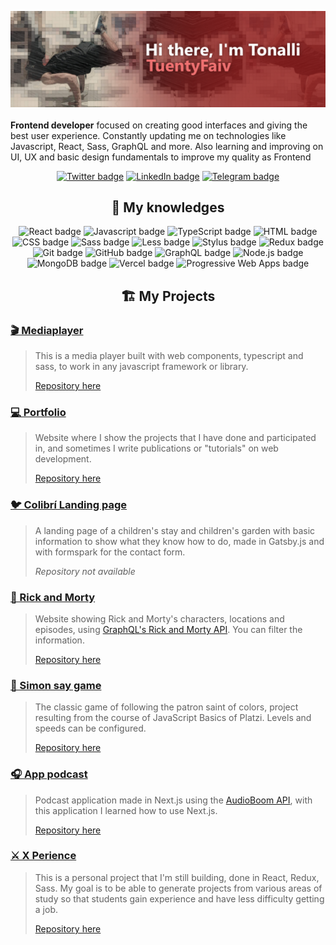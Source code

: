 [![Hi there 👋, I'm Tonalli 😁💻](./heroGitHubWithoutLogo.png)](https://tuentyfaiv.com/)
<br />
<br />
**Frontend developer** focused on creating good interfaces and giving the best user experience. Constantly updating me on technologies like Javascript, React, Sass, GraphQL and more. Also learning and improving on UI, UX and basic design fundamentals to improve my quality as Frontend

<p align="center">
  <a href="https://twitter.com/TuentyFaiv"><img src="https://img.shields.io/badge/twitter%20-%231da1f2.svg?&style=for-the-badge&logo=twitter&logoColor=white" alt="Twitter badge" /></a>
  <a href="https://www.linkedin.com/in/tuentyfaiv/"><img src="https://img.shields.io/badge/linkedin%20-%230a66c2.svg?&style=for-the-badge&logo=linkedin&logoColor=white" alt="LinkedIn badge" /></a>
  <a href="https://t.me/TuentyFaiv/"><img src="https://img.shields.io/badge/telegram%20-%230088cc.svg?&style=for-the-badge&logo=telegram&logoColor=white" alt="Telegram badge" /></a>
</p>

<h2 align="center">🧠 My knowledges</h2>
<p align="center">
  <img src="https://img.shields.io/badge/react%20-%2361dafb.svg?&style=for-the-badge&logo=react&logoColor=white" alt="React badge" />
  <img src="https://img.shields.io/badge/javascript%20-%23eed915.svg?&style=for-the-badge&logo=javascript&logoColor=white" alt="Javascript badge" />
  <img src="https://img.shields.io/badge/typescript%20-%23235a97.svg?&style=for-the-badge&logo=typescript&logoColor=white" alt="TypeScript badge" />
  <img src="https://img.shields.io/badge/html5%20-%23ff470f.svg?&style=for-the-badge&logo=html5&logoColor=white" alt="HTML badge" />
  <img src="https://img.shields.io/badge/css3%20-%232ea7d9.svg?&style=for-the-badge&logo=css3&logoColor=white" alt="CSS badge" />
  <img src="https://img.shields.io/badge/sass%20-%23bf4080.svg?&style=for-the-badge&logo=sass&logoColor=white" alt="Sass badge" />
  <img src="https://img.shields.io/badge/less%20-%231d365d.svg?&style=for-the-badge&logo=less&logoColor=white" alt="Less badge" />
  <img src="https://img.shields.io/badge/stylus%20-%23ff6347.svg?&style=for-the-badge&logo=stylus&logoColor=white" alt="Stylus badge" />
  <img src="https://img.shields.io/badge/redux%20-%23764abc.svg?&style=for-the-badge&logo=redux&logoColor=white" alt="Redux badge" />
  <img src="https://img.shields.io/badge/git%20-%23f14e32.svg?&style=for-the-badge&logo=git&logoColor=white" alt="Git badge" />
  <img src="https://img.shields.io/badge/github%20-%230d1117.svg?&style=for-the-badge&logo=github&logoColor=white" alt="GitHub badge" />
  <img src="https://img.shields.io/badge/graphql%20-%23e10098.svg?&style=for-the-badge&logo=graphql&logoColor=white" alt="GraphQL badge" />
  <img src="https://img.shields.io/badge/node.js%20-%23026e00.svg?&style=for-the-badge&logo=node.js&logoColor=white" alt="Node.js badge" />
  <img src="https://img.shields.io/badge/monodb%20-%2313aa52.svg?&style=for-the-badge&logo=mongodb&logoColor=white" alt="MongoDB badge" />
  <img src="https://img.shields.io/badge/vercel%20-%23111111.svg?&style=for-the-badge&logo=vercel&logoColor=white" alt="Vercel badge" />
  <img src="https://img.shields.io/badge/progressive%20web%20apps%20-%236600ed.svg?&style=for-the-badge&logoColor=white" alt="Progressive Web Apps badge" />
</p>

<h2 align="center">🏗 My Projects</h2>

### **[🎬 Mediaplayer](https://www.npmjs.com/package/@tuentyfaiv/mediaplayer)**
> This is a media player built with web components, typescript and sass, to work in any javascript framework or library.
> 
> [Repository here](https://github.com/TuentyFaiv/Mediaplayer)

### **[💻 Portfolio](https://tuentyfaiv.com/)**
> Website where I show the projects that I have done and participated in, and sometimes I write publications or "tutorials" on web development.
> 
> [Repository here](https://github.com/TuentyFaiv/website)

### **[🐦 Colibrí Landing page](https://colibri.education/)**
> A landing page of a children's stay and children's garden with basic information to show what they know how to do, made in Gatsby.js and with formspark for the contact form.
> 
> _Repository not available_

### **[🧪 Rick and Morty](https://rickandmorty.tuentyfaiv.com/)**
> Website showing Rick and Morty's characters, locations and episodes, using [GraphQL's Rick and Morty API](https://rickandmortyapi.com/). You can filter the information.
> 
> [Repository here](https://github.com/TuentyFaiv/Rick-and-Morty)

### **[🎨 Simon say game](https://tuentyfaiv.github.io/JuegoSimon/)**
> The classic game of following the patron saint of colors, project resulting from the course of JavaScript Basics of Platzi. Levels and speeds can be configured.
> 
> [Repository here](https://github.com/TuentyFaiv/JuegoSimon)

### **[🎧 App podcast](https://podcast.tuentyfaiv.com/)**
> Podcast application made in Next.js using the [AudioBoom API](https://api.audioboom.com/channels/recommended/), with this application I learned how to use Next.js.
> 
> [Repository here](https://github.com/TuentyFaiv/AppPodcast)

### **[⚔ X Perience](https://xperience.vercel.app/)**
> This is a personal project that I'm still building, done in React, Redux, Sass. My goal is to be able to generate projects from various areas of study so that students gain experience and have less difficulty getting a job.
> 
> [Repository here](https://github.com/TuentyFaiv/giveMeExperience)

